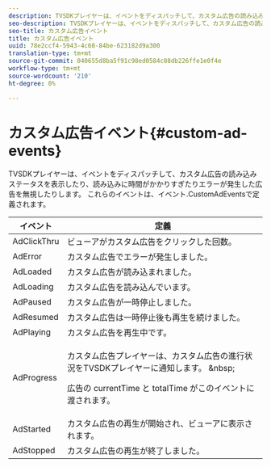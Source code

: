 ```yaml
---
description: TVSDKプレイヤーは、イベントをディスパッチして、カスタム広告の読み込みステータスを表示したり、読み込みに時間がかかりすぎたりエラーが発生した広告を無視したりします。 これらのイベントは、イベント.CustomAdEventsで定義されます。
seo-description: TVSDKプレイヤーは、イベントをディスパッチして、カスタム広告の読み込みステータスを表示したり、読み込みに時間がかかりすぎたりエラーが発生した広告を無視したりします。 これらのイベントは、イベント.CustomAdEventsで定義されます。
seo-title: カスタム広告イベント
title: カスタム広告イベント
uuid: 78e2ccf4-5943-4c60-84be-623182d9a300
translation-type: tm+mt
source-git-commit: 040655d8ba5f91c98ed0584c08db226ffe1e0f4e
workflow-type: tm+mt
source-wordcount: '210'
ht-degree: 0%

---
```



# カスタム広告イベント{#custom-ad-events}

TVSDKプレイヤーは、イベントをディスパッチして、カスタム広告の読み込みステータスを表示したり、読み込みに時間がかかりすぎたりエラーが発生した広告を無視したりします。 これらのイベントは、イベント.CustomAdEventsで定義されます。

<table id="table_718700E0F0B042F882ED131F79E01D4E"> 
 <thead> 
  <tr> 
   <th colname="col1" class="entry"> イベント </th> 
   <th colname="col2" class="entry"> 定義 </th> 
  </tr> 
 </thead>
 <tbody> 
  <tr> 
   <td colname="col1"> <span class="codeph"> AdClickThru  </span> </td> 
   <td colname="col2"> ビューアがカスタム広告をクリックした回数。 </td> 
  </tr> 
  <tr> 
   <td colname="col1"> <span class="codeph"> AdError  </span> </td> 
   <td colname="col2"> カスタム広告でエラーが発生しました。 </td> 
  </tr> 
  <tr> 
   <td colname="col1"> <span class="codeph"> AdLoaded  </span> </td> 
   <td colname="col2"> カスタム広告が読み込まれました。  </td> 
  </tr> 
  <tr> 
   <td colname="col1"> <span class="codeph"> AdLoading  </span> </td> 
   <td colname="col2"> カスタム広告を読み込んでいます。 </td> 
  </tr> 
  <tr> 
   <td colname="col1"> <span class="codeph"> AdPaused  </span> </td> 
   <td colname="col2"> カスタム広告が一時停止しました。 </td> 
  </tr> 
  <tr> 
   <td colname="col1"> <span class="codeph"> AdResumed  </span> </td> 
   <td colname="col2"> カスタム広告は一時停止後も再生を続けました。 </td> 
  </tr> 
  <tr> 
   <td colname="col1"> <span class="codeph"> AdPlaying  </span> </td> 
   <td colname="col2"> カスタム広告を再生中です。 </td> 
  </tr> 
  <tr> 
   <td colname="col1"> <span class="codeph"> AdProgress  </span> </td> 
   <td colname="col2"> <p>カスタム広告プレイヤーは、カスタム広告の進行状況をTVSDKプレイヤーに通知します。 &amp;nbsp; </p> <p>広告の<span class="codeph"> currentTime </span>と<span class="codeph"> totalTime </span>がこのイベントに渡されます。 </p> </td> 
  </tr> 
  <tr> 
   <td colname="col1"> AdStarted </td> 
   <td colname="col2"> カスタム広告の再生が開始され、ビューアに表示されます。  </td> 
  </tr> 
  <tr> 
   <td colname="col1"> AdStopped </td> 
   <td colname="col2"> カスタム広告の再生が終了しました。 </td> 
  </tr> 
 </tbody> 
</table>

<!--<a id="section_027774C2A47C453BA9DED61C6F8567C3"></a>-->

